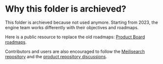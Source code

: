 # Why this folder is archieved?

This folder is archieved because not used anymore. Starting from 2023, the engine team works differently with their objectives and roadmaps.

Here is a public resource to replace the old roadmaps: [Product Board roadmaps](https://roadmap.meilisearch.com/tabs/5-ideas).

Contributors and users are also encouraged to follow the [Meilisearch repository](https://github.com/meilisearch/meilisearch) and the [product repository discussions](https://github.com/meilisearch/product/discussions).
